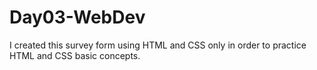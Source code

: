 # Day03-WebDev
I created this survey form using HTML and CSS only in order to practice HTML and CSS basic concepts.
